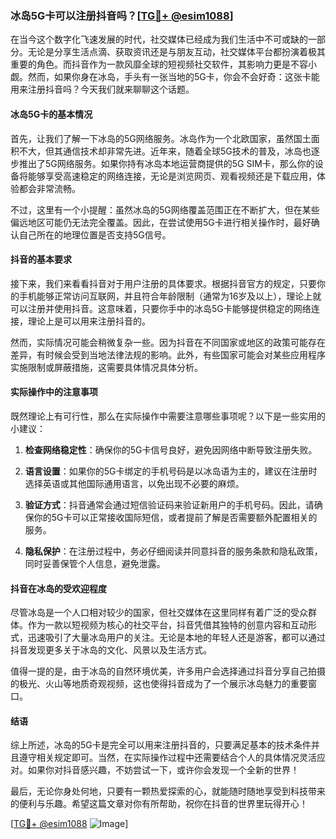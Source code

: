 ### 冰岛5G卡可以注册抖音吗？[[TG💪+ @esim1088](https://t.me/s/esim1088)]

在当今这个数字化飞速发展的时代，社交媒体已经成为我们生活中不可或缺的一部分。无论是分享生活点滴、获取资讯还是与朋友互动，社交媒体平台都扮演着极其重要的角色。而抖音作为一款风靡全球的短视频社交软件，其影响力更是不容小觑。然而，如果你身在冰岛，手头有一张当地的5G卡，你会不会好奇：这张卡能用来注册抖音吗？今天我们就来聊聊这个话题。

#### 冰岛5G卡的基本情况

首先，让我们了解一下冰岛的5G网络服务。冰岛作为一个北欧国家，虽然国土面积不大，但其通信技术却非常先进。近年来，随着全球5G技术的普及，冰岛也逐步推出了5G网络服务。如果你持有冰岛本地运营商提供的5G SIM卡，那么你的设备将能够享受高速稳定的网络连接，无论是浏览网页、观看视频还是下载应用，体验都会非常流畅。

不过，这里有一个小提醒：虽然冰岛的5G网络覆盖范围正在不断扩大，但在某些偏远地区可能仍无法完全覆盖。因此，在尝试使用5G卡进行相关操作时，最好确认自己所在的地理位置是否支持5G信号。

#### 抖音的基本要求

接下来，我们来看看抖音对于用户注册的具体要求。根据抖音官方的规定，只要你的手机能够正常访问互联网，并且符合年龄限制（通常为16岁及以上），理论上就可以注册并使用抖音。这意味着，只要你手中的冰岛5G卡能够提供稳定的网络连接，理论上是可以用来注册抖音的。

然而，实际情况可能会稍微复杂一些。因为抖音在不同国家或地区的政策可能存在差异，有时候会受到当地法律法规的影响。此外，有些国家可能会对某些应用程序实施限制或屏蔽措施，这需要具体情况具体分析。

#### 实际操作中的注意事项

既然理论上有可行性，那么在实际操作中需要注意哪些事项呢？以下是一些实用的小建议：

1. **检查网络稳定性**：确保你的5G卡信号良好，避免因网络中断导致注册失败。
   
2. **语言设置**：如果你的5G卡绑定的手机号码是以冰岛语为主的，建议在注册时选择英语或其他国际通用语言，以免出现不必要的麻烦。

3. **验证方式**：抖音通常会通过短信验证码来验证新用户的手机号码。因此，请确保你的5G卡可以正常接收国际短信，或者提前了解是否需要额外配置相关的服务。

4. **隐私保护**：在注册过程中，务必仔细阅读并同意抖音的服务条款和隐私政策，同时妥善保管个人信息，避免泄露。

#### 抖音在冰岛的受欢迎程度

尽管冰岛是一个人口相对较少的国家，但社交媒体在这里同样有着广泛的受众群体。作为一款以短视频为核心的社交平台，抖音凭借其独特的创意内容和互动形式，迅速吸引了大量冰岛用户的关注。无论是本地的年轻人还是游客，都可以通过抖音发现更多关于冰岛的文化、风景以及生活方式。

值得一提的是，由于冰岛的自然环境优美，许多用户会选择通过抖音分享自己拍摄的极光、火山等地质奇观视频，这也使得抖音成为了一个展示冰岛魅力的重要窗口。

#### 结语

综上所述，冰岛的5G卡是完全可以用来注册抖音的，只要满足基本的技术条件并且遵守相关规定即可。当然，在实际操作过程中还需要结合个人的具体情况灵活应对。如果你对抖音感兴趣，不妨尝试一下，或许你会发现一个全新的世界！

最后，无论你身处何地，只要有一颗热爱探索的心，就能随时随地享受到科技带来的便利与乐趣。希望这篇文章对你有所帮助，祝你在抖音的世界里玩得开心！

[[TG💪+ @esim1088](https://t.me/s/esim1088) ![Image](https://i.postimg.cc/4NQfJmqS/Snipaste-2025-05-13-00-14-12.png)]